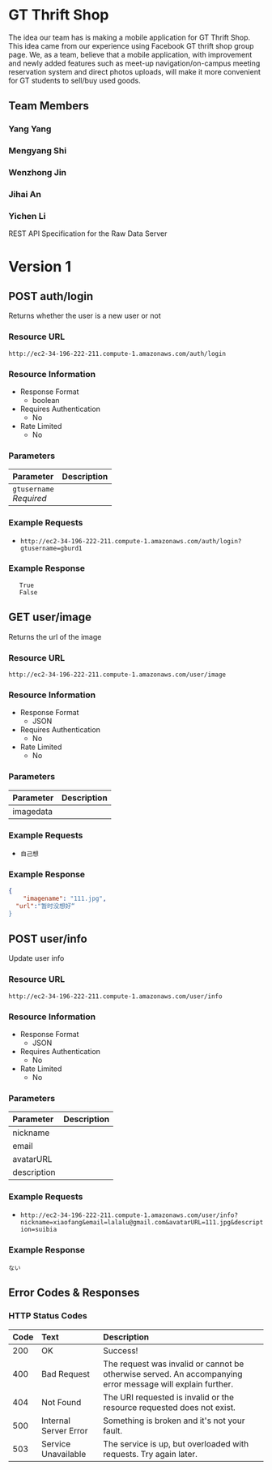 # GT Thrift Shop

The idea our team has is making a mobile application for GT Thrift Shop. This idea came from our experience using Facebook GT thrift shop group page. We, as a team, believe that a mobile application, with improvement and newly added features such as meet-up navigation/on-campus meeting reservation system and direct photos uploads, will make it more convenient for GT students to sell/buy used goods. 

## Team Members

### Yang Yang

### Mengyang Shi

### Wenzhong Jin

### Jihai An

### Yichen Li


REST API Specification for the Raw Data Server
# Version 1

## POST auth/login

Returns whether the user is a new user or not
### Resource URL

`http://ec2-34-196-222-211.compute-1.amazonaws.com/auth/login`

### Resource Information

* Response Format
	* boolean
* Requires Authentication
	* No
* Rate Limited
    * No

### Parameters
| Parameter               | Description |
| :---                    | :---        |
| `gtusername`<br/>*Required* | |

### Example Requests
* `http://ec2-34-196-222-211.compute-1.amazonaws.com/auth/login?gtusername=gburd1`

### Example Response
```
   True
   False
``` 

  

## GET user/image

Returns the url of the image

### Resource URL

`http://ec2-34-196-222-211.compute-1.amazonaws.com/user/image`

### Resource Information

* Response Format
	* JSON
* Requires Authentication
	* No
* Rate Limited
	* No

### Parameters
| Parameter               | Description |
| :---                    | :---        |
| imagedata               |             |

### Example Requests
* `自己想`

### Example Response
```json
{
	"imagename": "111.jpg",	
  "url":"暂时没想好“
}
```
## POST user/info

Update user info

### Resource URL

`http://ec2-34-196-222-211.compute-1.amazonaws.com/user/info`

### Resource Information

* Response Format
	* JSON
* Requires Authentication
	* No
* Rate Limited
	* No

### Parameters
| Parameter               | Description |
| :---                    | :---        |
| nickname                |             |
| email                   |             |
| avatarURL                |             |
| description                |             |

### Example Requests
* `http://ec2-34-196-222-211.compute-1.amazonaws.com/user/info?nickname=xiaofang&email=lalalu@gmail.com&avatarURL=111.jpg&description=suibia`

### Example Response
``` Integer
ない

```
## Error Codes & Responses

### HTTP Status Codes

| Code | Text | Description |
| :--- | :--- | :---        |
| 200  | OK   | Success!    |
| 400  | Bad Request | The request was invalid or cannot be otherwise served. An accompanying error message will explain further. |
| 404  | Not Found | The URI requested is invalid or the resource requested does not exist. |
| 500  | Internal Server Error | Something is broken and it's not your fault. |
| 503  | Service Unavailable | The service is up, but overloaded with requests. Try again later. |

